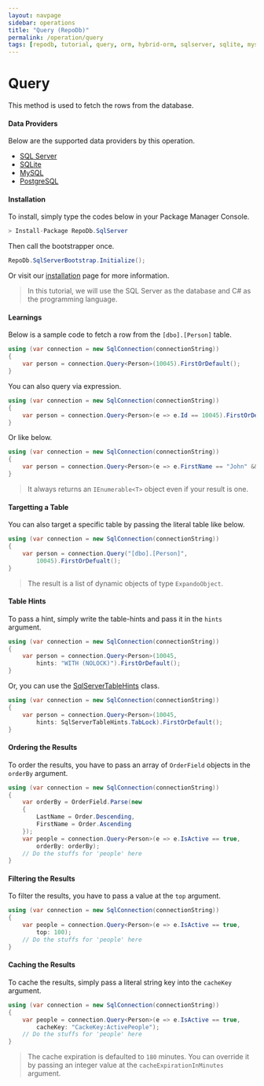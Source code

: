 ```yaml
---
layout: navpage
sidebar: operations
title: "Query (RepoDb)"
permalink: /operation/query
tags: [repodb, tutorial, query, orm, hybrid-orm, sqlserver, sqlite, mysql, postgresql]
---
```


# Query

This method is used to fetch the rows from the database.

#### Data Providers

Below are the supported data providers by this operation.

- [SQL Server](https://www.nuget.org/packages/RepoDb.SqlServer)
- [SQLite](https://www.nuget.org/packages/RepoDb.SqLite)
- [MySQL](https://www.nuget.org/packages/RepoDb.MySql)
- [PostgreSQL](https://www.nuget.org/packages/RepoDb.PostgreSql)

#### Installation

To install, simply type the codes below in your Package Manager Console.

```csharp
> Install-Package RepoDb.SqlServer
```

Then call the bootstrapper once.

```csharp
RepoDb.SqlServerBootstrap.Initialize();
```

Or visit our [installation](/tutorial/installation) page for more information.

> In this tutorial, we will use the SQL Server as the database and C# as the programming language.

#### Learnings

Below is a sample code to fetch a row from the `[dbo].[Person]` table.

```csharp
using (var connection = new SqlConnection(connectionString))
{
	var person = connection.Query<Person>(10045).FirstOrDefault();
}
```

You can also query via expression.

```csharp
using (var connection = new SqlConnection(connectionString))
{
	var person = connection.Query<Person>(e => e.Id == 10045).FirstOrDefault();
}
```

Or like below.

```csharp
using (var connection = new SqlConnection(connectionString))
{
	var person = connection.Query<Person>(e => e.FirstName == "John" && e.LastName == "Doe").FirstOrDefault();
}
```

> It always returns an `IEnumerable<T>` object even if your result is one.

#### Targetting a Table

You can also target a specific table by passing the literal table like below.

```csharp
using (var connection = new SqlConnection(connectionString))
{
	var person = connection.Query("[dbo].[Person]",
		10045).FirstOrDefualt();
}
```

> The result is a list of dynamic objects of type `ExpandoObject`.

#### Table Hints

To pass a hint, simply write the table-hints and pass it in the `hints` argument.

```csharp
using (var connection = new SqlConnection(connectionString))
{
	var person = connection.Query<Person>(10045,
		hints: "WITH (NOLOCK)").FirstOrDefault();
}
```

Or, you can use the [SqlServerTableHints](/class/sqlservertablehints) class.

```csharp
using (var connection = new SqlConnection(connectionString))
{
	var person = connection.Query<Person>(10045,
		hints: SqlServerTableHints.TabLock).FirstOrDefault();
}
```

#### Ordering the Results

To order the results, you have to pass an array of `OrderField` objects in the `orderBy` argument.

```csharp
using (var connection = new SqlConnection(connectionString))
{
	var orderBy = OrderField.Parse(new
	{
		LastName = Order.Descending,
		FirstName = Order.Ascending
	});
	var people = connection.Query<Person>(e => e.IsActive == true,
		orderBy: orderBy);
	// Do the stuffs for 'people' here
}
```

#### Filtering the Results

To filter the results, you have to pass a value at the `top` argument.

```csharp
using (var connection = new SqlConnection(connectionString))
{
	var people = connection.Query<Person>(e => e.IsActive == true,
		top: 100);
	// Do the stuffs for 'people' here
}
```

#### Caching the Results

To cache the results, simply pass a literal string key into the `cacheKey` argument.

```csharp
using (var connection = new SqlConnection(connectionString))
{
	var people = connection.Query<Person>(e => e.IsActive == true,
		cacheKey: "CackeKey:ActivePeople");
	// Do the stuffs for 'people' here
}
```

> The cache expiration is defaulted to `180` minutes. You can override it by passing an integer value at the `cacheExpirationInMinutes` argument.
